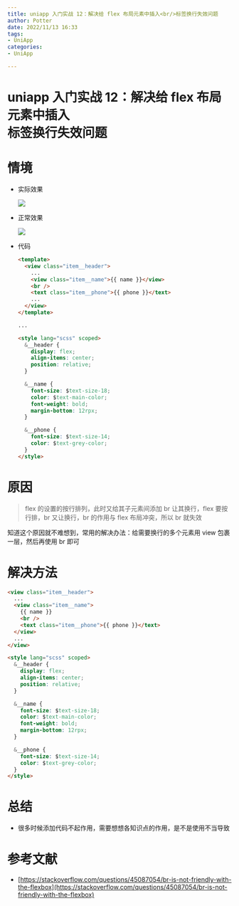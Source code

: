 ```yaml
---
title: uniapp 入门实战 12：解决给 flex 布局元素中插入<br/>标签换行失效问题
author: Potter
date: 2022/11/13 16:33
tags: 
- UniApp
categories: 
- UniApp

---
```


# uniapp 入门实战 12：解决给 flex 布局元素中插入<br/>标签换行失效问题

# 情境

- 实际效果

  ![](https://cdn.jsdelivr.net/gh/yxw007/BlogPicBed@master//img/20220616211229.png)

- 正常效果

  ![](https://cdn.jsdelivr.net/gh/yxw007/BlogPicBed@master//img/20220616211239.png)

- 代码

  ```html
  <template>
    <view class="item__header">
      ...
      <view class="item__name">{{ name }}</view>
      <br />
      <text class="item__phone">{{ phone }}</text>
      ...
    </view>
  </template>

  ...

  <style lang="scss" scoped>
    &__header {
      display: flex;
      align-items: center;
      position: relative;
    }

    &__name {
      font-size: $text-size-18;
      color: $text-main-color;
      font-weight: bold;
      margin-bottom: 12rpx;
    }

    &__phone {
      font-size: $text-size-14;
      color: $text-grey-color;
    }
  </style>
  ```

# 原因

> flex 的设置的按行排列，此时又给其子元素间添加 br 让其换行，flex 要按行排，br 又让换行，br 的作用与 flex 布局冲突，所以 br 就失效

知道这个原因就不难想到，常用的解决办法：给需要换行的多个元素用 view 包裹一层，然后再使用 br 即可

# 解决方法

```html
<view class="item__header">
  ...
  <view class="item__name">
    {{ name }}
    <br />
    <text class="item__phone">{{ phone }}</text>
  </view>
  ...
</view>

<style lang="scss" scoped>
  &__header {
    display: flex;
    align-items: center;
    position: relative;
  }

  &__name {
    font-size: $text-size-18;
    color: $text-main-color;
    font-weight: bold;
    margin-bottom: 12rpx;
  }

  &__phone {
    font-size: $text-size-14;
    color: $text-grey-color;
  }
</style>
```

# 总结

- 很多时候添加代码不起作用，需要想想各知识点的作用，是不是使用不当导致

# 参考文献

- [https://stackoverflow.com/questions/45087054/br-is-not-friendly-with-the-flexbox](https://stackoverflow.com/questions/45087054/br-is-not-friendly-with-the-flexbox)


